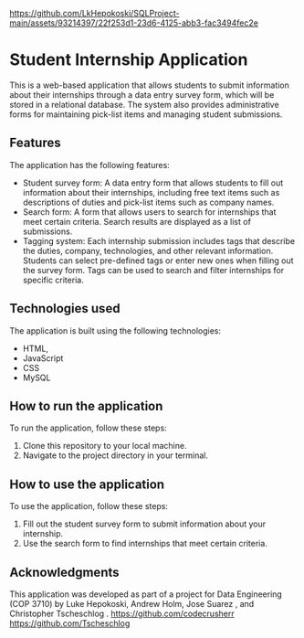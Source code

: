https://github.com/LkHepokoski/SQLProject-main/assets/93214397/22f253d1-23d6-4125-abb3-fac3494fec2e


# Student Internship Application

This is a web-based application that allows students to submit information about their internships through a data entry survey form, which will be stored in a relational database. The system also provides administrative forms for maintaining pick-list items and managing student submissions.

## Features

The application has the following features:

* Student survey form: A data entry form that allows students to fill out information about their internships, including free text items such as descriptions of duties and pick-list items such as company names.
* Search form: A form that allows users to search for internships that meet certain criteria. Search results are displayed as a list of submissions.
* Tagging system: Each internship submission includes tags that describe the duties, company, technologies, and other relevant information. Students can select pre-defined tags or enter new ones when filling out the survey form. Tags can be used to search and filter internships for specific criteria.


## Technologies used

The application is built using the following technologies:

* HTML, 
* JavaScript
* CSS
* MySQL

## How to run the application

To run the application, follow these steps:
1. Clone this repository to your local machine.
2. Navigate to the project directory in your terminal.

   
## How to use the application

To use the application, follow these steps:
1. Fill out the student survey form to submit information about your internship.
2. Use the search form to find internships that meet certain criteria.

## Acknowledgments

This application was developed as part of a project for Data Engineering (COP 3710) by Luke Hepokoski, Andrew Holm, Jose Suarez , and Christopher Tscheschlog .
https://github.com/codecrusherr
https://github.com/Tscheschlog


